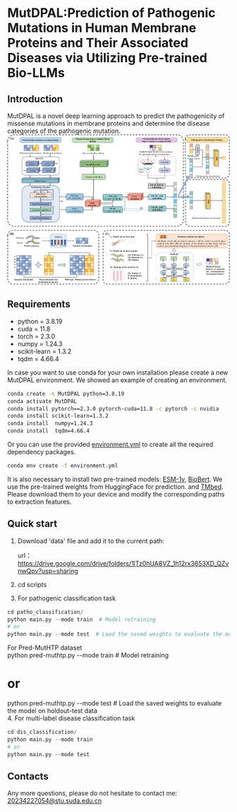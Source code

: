 # MutDPAL:Prediction of Pathogenic Mutations in Human Membrane Proteins and Their Associated Diseases via Utilizing Pre-trained Bio-LLMs
## Introduction  
MutDPAL is a novel deep learning approach to predict the pathogenicity of missense mutations in membrane proteins and determine the disease categories of the pathogenic mutation.
![MutDPAL](./architecture.png)
## Requirements

* python = 3.8.19   
* cuda = 11.8    
* torch = 2.3.0  
* numpy = 1.24.3  
* scikit-learn = 1.3.2  
* tqdm = 4.66.4  

In case you want to use conda for your own installation please create a new MutDPAL environment.
We showed an example of creating an environment.
```sh
conda create -n MutDPAL python=3.8.19
conda activate MutDPAL
conda install pytorch==2.3.0 pytorch-cuda=11.8 -c pytorch -c nvidia
conda install scikit-learn=1.3.2 
conda install  numpy=1.24.3
conda install  tqdm=4.66.4  
```
Or you can use the provided [environment.yml](./environment.yml) to create all the required dependency packages.
```sh
conda env create -f environment.yml
```

It is also necessary to install two pre-trained models: [ESM-1v](https://huggingface.co/facebook/esm1v_t33_650M_UR90S_1), [BioBert](https://huggingface.co/dmis-lab/biobert-base-cased-v1.1/). We use the pre-trained weights from HuggingFace for prediction. and [TMbed](https://github.com/BernhoferM/TMbed). Please download them to your device and modify the corresponding paths to extraction features.  

## Quick start
1. Download  'data' file and add it to the current path:

   url： https://drive.google.com/drive/folders/1lTz0hUA8VZ_1h12rx3653XD_QZvnwQpv?usp=sharing

   
2. cd scripts
3. For pathogenic classification task  
```python
cd patho_classification/  
python main.py --mode train  # Model retraining
# or
python main.py --mode test  # Load the saved weights to evaluate the model on test data
```  
For Pred-MutHTP dataset  
python pred-muthtp.py --mode train  # Model retraining  
# or
python pred-muthtp.py --mode test  # Load the saved weights to evaluate the model on holdout-test data  
4. For multi-label disease classification task  
 ```python
cd dis_classification/  
python main.py --mode train
# or
python main.py --mode test
```


## Contacts  
Any more questions, please do not hesitate to contact me: 20234227054@stu.suda.edu.cn
